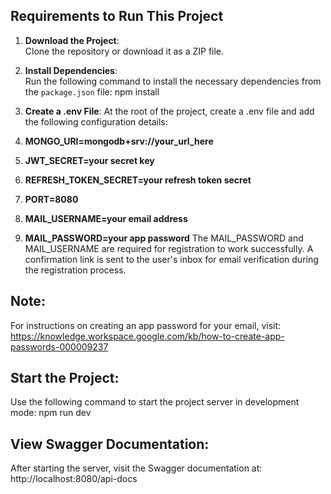 
## Requirements to Run This Project

1. **Download the Project**:  
   Clone the repository or download it as a ZIP file.

2. **Install Dependencies**:  
   Run the following command to install the necessary dependencies from the `package.json` file:
   npm install
3. **Create a .env File**:
    At the root of the project, create a .env file and add the following configuration details:

1. **MONGO_URI=mongodb+srv://your_url_here**
2. **JWT_SECRET=your secret key**
3. **REFRESH_TOKEN_SECRET=your refresh token secret**
4. **PORT=8080**
5. **MAIL_USERNAME=your email address**
6. **MAIL_PASSWORD=your app password**
The MAIL_PASSWORD and MAIL_USERNAME are required for registration to work successfully.
A confirmation link is sent to the user's inbox for email verification during the registration process.
## Note:
For instructions on creating an app password for your email, visit:
https://knowledge.workspace.google.com/kb/how-to-create-app-passwords-000009237

## Start the Project:
Use the following command to start the project server in development mode:
npm run dev

## View Swagger Documentation:
After starting the server, visit the Swagger documentation at: http://localhost:8080/api-docs